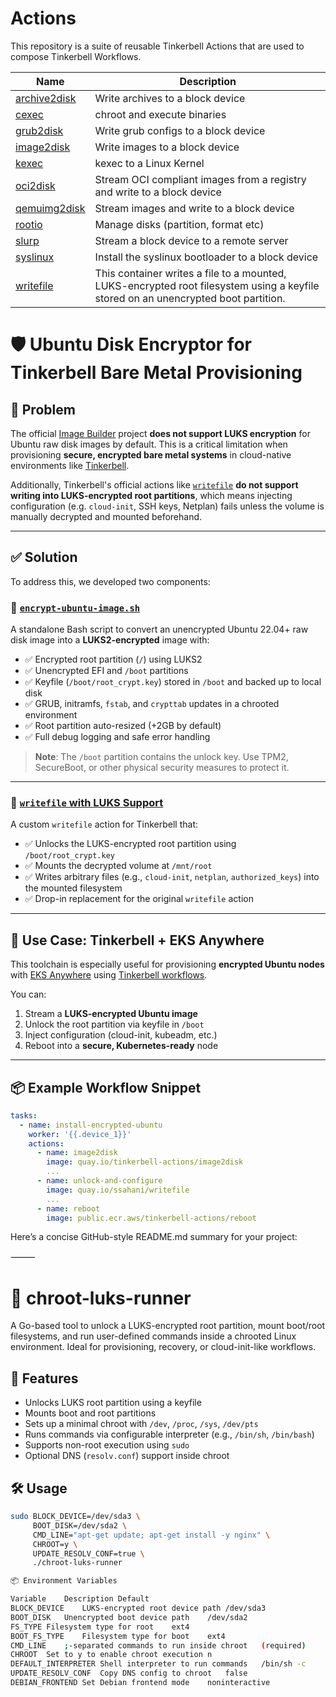# Actions

This repository is a suite of reusable Tinkerbell Actions that are used to compose Tinkerbell Workflows.

| Name | Description |
| --- | --- |
| [archive2disk](/archive2disk/)    | Write archives to a block device |
| [cexec](/cexec/)                  | chroot and execute binaries |
| [grub2disk](/grub2disk/)          | Write grub configs to a block device |
| [image2disk](/image2disk/)        | Write images to a block device |
| [kexec](/kexec/)                  | kexec to a Linux Kernel |
| [oci2disk](/oci2disk/)            | Stream OCI compliant images from a registry and write to a block device |
| [qemuimg2disk](/qemuimg2disk/)    | Stream images and write to a block device |
| [rootio](/rootio/)                | Manage disks (partition, format etc)
| [slurp](/slurp/)                  | Stream a block device to a remote server |
| [syslinux](/syslinux/)            | Install the syslinux bootloader to a block device |
| [writefile](/writefile/)          | This container writes a file to a mounted, LUKS-encrypted root filesystem using a keyfile stored on an unencrypted boot partition. |

# 🛡️ Ubuntu Disk Encryptor for Tinkerbell Bare Metal Provisioning

## 📌 Problem

The official [Image Builder](https://github.com/kubernetes-sigs/image-builder) project **does not support LUKS encryption** for Ubuntu raw disk images by default. This is a critical limitation when provisioning **secure, encrypted bare metal systems** in cloud-native environments like [Tinkerbell](https://tinkerbell.org/).

Additionally, Tinkerbell's official actions like [`writefile`](https://github.com/tinkerbell/actions/tree/main/writefile) **do not support writing into LUKS-encrypted root partitions**, which means injecting configuration (e.g. `cloud-init`, SSH keys, Netplan) fails unless the volume is manually decrypted and mounted beforehand.

---

## ✅ Solution

To address this, we developed two components:

### 🔐 [`encrypt-ubuntu-image.sh`](https://github.com/ssahani/ubuntu-disk-encryptor/blob/main/encrypt-ubuntu-image.sh)

A standalone Bash script to convert an unencrypted Ubuntu 22.04+ raw disk image into a **LUKS2-encrypted** image with:

- ✅ Encrypted root partition (`/`) using LUKS2
- ✅ Unencrypted EFI and `/boot` partitions
- ✅ Keyfile (`/boot/root_crypt.key`) stored in `/boot` and backed up to local disk
- ✅ GRUB, initramfs, `fstab`, and `crypttab` updates in a chrooted environment
- ✅ Root partition auto-resized (+2GB by default)
- ✅ Full debug logging and safe error handling

> **Note**: The `/boot` partition contains the unlock key. Use TPM2, SecureBoot, or other physical security measures to protect it.

---

### 🧩 [`writefile` with LUKS Support](https://github.com/ssahani/actions/tree/main/writefile)

A custom `writefile` action for Tinkerbell that:

- ✅ Unlocks the LUKS-encrypted root partition using `/boot/root_crypt.key`
- ✅ Mounts the decrypted volume at `/mnt/root`
- ✅ Writes arbitrary files (e.g., `cloud-init`, `netplan`, `authorized_keys`) into the mounted filesystem
- ✅ Drop-in replacement for the original `writefile` action

---

## 🧪 Use Case: Tinkerbell + EKS Anywhere

This toolchain is especially useful for provisioning **encrypted Ubuntu nodes** with [EKS Anywhere](https://anywhere.eks.amazonaws.com/) using [Tinkerbell workflows](https://anywhere.eks.amazonaws.com/docs/reference/tinkerbell/).

You can:

1. Stream a **LUKS-encrypted Ubuntu image**
2. Unlock the root partition via keyfile in `/boot`
3. Inject configuration (cloud-init, kubeadm, etc.)
4. Reboot into a **secure, Kubernetes-ready** node

---

## 📦 Example Workflow Snippet

```yaml
tasks:
  - name: install-encrypted-ubuntu
    worker: '{{.device_1}}'
    actions:
      - name: image2disk
        image: quay.io/tinkerbell-actions/image2disk
        ...
      - name: unlock-and-configure
        image: quay.io/ssahani/writefile
        ...
      - name: reboot
        image: public.ecr.aws/tinkerbell-actions/reboot
```

Here’s a concise GitHub-style README.md summary for your project:

⸻


# 🔐 chroot-luks-runner

A Go-based tool to unlock a LUKS-encrypted root partition, mount boot/root filesystems, and run user-defined commands inside a chrooted Linux environment. Ideal for provisioning, recovery, or cloud-init-like workflows.

## 🚀 Features

- Unlocks LUKS root partition using a keyfile
- Mounts boot and root partitions
- Sets up a minimal chroot with `/dev`, `/proc`, `/sys`, `/dev/pts`
- Runs commands via configurable interpreter (e.g., `/bin/sh`, `/bin/bash`)
- Supports non-root execution using `sudo`
- Optional DNS (`resolv.conf`) support inside chroot

## 🛠️ Usage

```bash
sudo BLOCK_DEVICE=/dev/sda3 \
     BOOT_DISK=/dev/sda2 \
     CMD_LINE="apt-get update; apt-get install -y nginx" \
     CHROOT=y \
     UPDATE_RESOLV_CONF=true \
     ./chroot-luks-runner

📦 Environment Variables

Variable	Description	Default
BLOCK_DEVICE	LUKS-encrypted root device path	/dev/sda3
BOOT_DISK	Unencrypted boot device path	/dev/sda2
FS_TYPE	Filesystem type for root	ext4
BOOT_FS_TYPE	Filesystem type for boot	ext4
CMD_LINE	;-separated commands to run inside chroot	(required)
CHROOT	Set to y to enable chroot execution	n
DEFAULT_INTERPRETER	Shell interpreter to run commands	/bin/sh -c
UPDATE_RESOLV_CONF	Copy DNS config to chroot	false
DEBIAN_FRONTEND	Set Debian frontend mode	noninteractive
